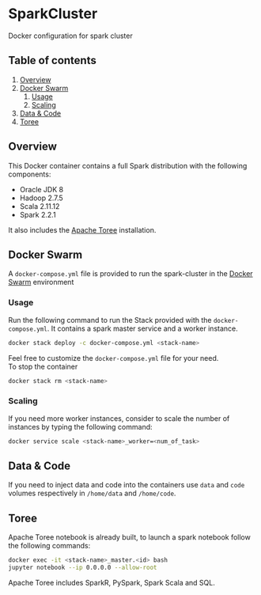 # SparkCluster

Docker configuration for spark cluster

## Table of contents

1. [Overview](#overview)
2. [Docker Swarm](#docker-swarm)
   1. [Usage](#usage)
   2. [Scaling](#scaling)
3. [Data & Code](#data-&-code)
4. [Toree](#toree)

## Overview
This Docker container contains a full Spark distribution with the following components:

* Oracle JDK 8
* Hadoop 2.7.5
* Scala 2.11.12
* Spark 2.2.1

It also includes the [Apache Toree](https://github.com/apache/incubator-toree) installation.
## Docker Swarm
A `docker-compose.yml` file is provided to run the spark-cluster in the [Docker Swarm](https://docs.docker.com/engine/swarm/) environment

### Usage
Run the following command to run the Stack provided with the `docker-compose.yml`. It contains a spark master service and a worker instance. 
```bash
docker stack deploy -c docker-compose.yml <stack-name>
```

Feel free to customize the `docker-compose.yml` file for your need.    
To stop the container 
```bash
docker stack rm <stack-name>
```

### Scaling
If you need more worker instances, consider to scale the number of instances by typing the following command:
```bash
docker service scale <stack-name>_worker=<num_of_task>
```

## Data & Code
If you need to inject data and code into the containers use `data` and `code` volumes respectively in `/home/data` and `/home/code`.

## Toree
Apache Toree notebook is already built, to launch a spark notebook follow the following commands:
```bash
docker exec -it <stack-name>_master.<id> bash
jupyter notebook --ip 0.0.0.0 --allow-root
```

Apache Toree includes SparkR, PySpark, Spark Scala and SQL. 



